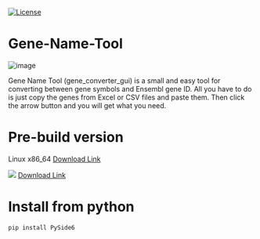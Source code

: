 [![License](https://img.shields.io/badge/License-Apache_2.0-blue.svg)](https://opensource.org/licenses/Apache-2.0)

# Gene-Name-Tool

![image](https://www.next-bioinfo.tw/wp-content/uploads/2024/11/2024-11-15-12-31-00-%E7%9A%84%E8%9E%A2%E5%B9%95%E6%93%B7%E5%9C%96.png)

Gene Name Tool (gene_converter_gui) is a small and easy tool for converting between gene symbols and Ensembl gene ID. 
All you have to do is just copy the genes from Excel or CSV files and paste them. Then click the arrow button and you will get what you need.

# Pre-build version

Linux x86_64 [Download Link](https://drive.usercontent.google.com/download?id=1iQ2L9Kc8fH3FoWPkdODporJ0x8aTzvAu&export=download&authuser=0)

![](https://img.shields.io/badge/Windows-10-2376bc?style=flat-square&logo=windows&logoColor=ffffff) [Download Link](https://drive.google.com/uc?export=download&id=1DlOW-e2bI5sTlCigK-U0fu_-7D1GXmYN)

# Install from python
```
pip install PySide6
```
